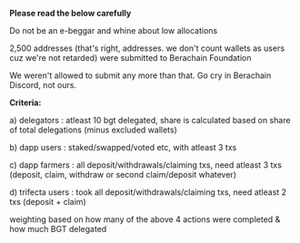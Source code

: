 **Please read the below carefully**

Do not be an e-beggar and whine about low allocations

2,500 addresses (that's right, addresses. we don't count wallets as users cuz we're not retarded) were submitted to Berachain Foundation<p></p>
We weren't allowed to submit any more than that.
Go cry in Berachain Discord, not ours.

**Criteria:**

a) delegators : atleast 10 bgt delegated, share is calculated based on share of total delegations (minus excluded wallets)<p></p>
b) dapp users : staked/swapped/voted etc, with atleast 3 txs <p></p>
c) dapp farmers : all deposit/withdrawals/claiming txs, need atleast 3 txs (deposit, claim, withdraw or second claim/deposit whatever)<p></p>
d) trifecta users : took all deposit/withdrawals/claiming txs, need atleast 2 txs (deposit + claim)<p></p>

weighting based on how many of the above 4 actions were completed & how much BGT delegated
